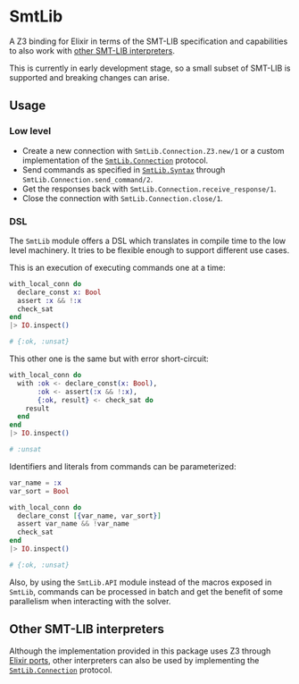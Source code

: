 # SmtLib

A Z3 binding for Elixir in terms of the SMT-LIB specification
and capabilities to also work with 
[other SMT-LIB interpreters](#other-smt-lib-interpreters).

This is currently in early development stage, so a small subset of 
SMT-LIB is supported and breaking changes can arise.

## Usage 

### Low level

- Create a new connection with `SmtLib.Connection.Z3.new/1` or 
a custom implementation of the 
[`SmtLib.Connection`](./lib/smt_lib/connection.ex) protocol.
- Send commands as specified in 
[`SmtLib.Syntax`](./lib/smt_lib/syntax.ex) through 
`SmtLib.Connection.send_command/2`.
- Get the responses back with `SmtLib.Connection.receive_response/1`.
- Close the connection with `SmtLib.Connection.close/1`.

### DSL

The `SmtLib` module offers a DSL which translates in compile time
to the low level machinery. It tries to be flexible enough to 
support different use cases.

This is an execution of executing commands one at a time:

```elixir
with_local_conn do
  declare_const x: Bool
  assert :x && !:x
  check_sat
end
|> IO.inspect()

# {:ok, :unsat}
```

This other one is the same but with error short-circuit:

```elixir
with_local_conn do
  with :ok <- declare_const(x: Bool),
       :ok <- assert(:x && !:x),
       {:ok, result} <- check_sat do
    result
  end
end
|> IO.inspect()

# :unsat
```

Identifiers and literals from commands can be parameterized:

```elixir
var_name = :x
var_sort = Bool

with_local_conn do
  declare_const [{var_name, var_sort}]
  assert var_name && !var_name
  check_sat
end
|> IO.inspect()

# {:ok, :unsat}
```

Also, by using the `SmtLib.API` module instead of the macros exposed in `SmtLib`, commands can be processed in batch and get the benefit of some parallelism when interacting with the solver.

## Other SMT-LIB interpreters

Although the implementation provided in this package uses Z3 through  
[Elixir ports](https://hexdocs.pm/elixir/Port.html), 
other interpreters can also be used by implementing the 
[`SmtLib.Connection`](./lib/smt_lib/connection.ex) protocol.
